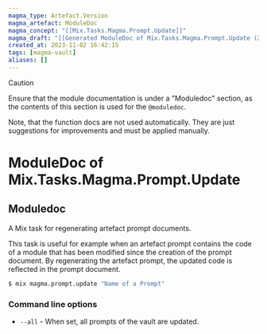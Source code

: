```yaml
---
magma_type: Artefact.Version
magma_artefact: ModuleDoc
magma_concept: "[[Mix.Tasks.Magma.Prompt.Update]]"
magma_draft: "[[Generated ModuleDoc of Mix.Tasks.Magma.Prompt.Update (2023-11-02T16:40:58)]]"
created_at: 2023-11-02 16:42:15
tags: [magma-vault]
aliases: []
---
```


>[!caution]
>Ensure that the module documentation is under a "Moduledoc" section, as the contents of this section is used for the `@moduledoc`.
>
>Note, that the function docs are not used automatically. They are just suggestions for improvements and must be applied manually.

# ModuleDoc of Mix.Tasks.Magma.Prompt.Update

## Moduledoc

A Mix task for regenerating artefact prompt documents.

This task is useful for example when an artefact prompt contains the code of a module that has been modified since the creation of the prompt document. By regenerating the artefact prompt, the updated code is reflected in the prompt document.

```sh
$ mix magma.prompt.update "Name of a Prompt"
```

### Command line options

- `--all` - When set, all prompts of the vault are updated.
